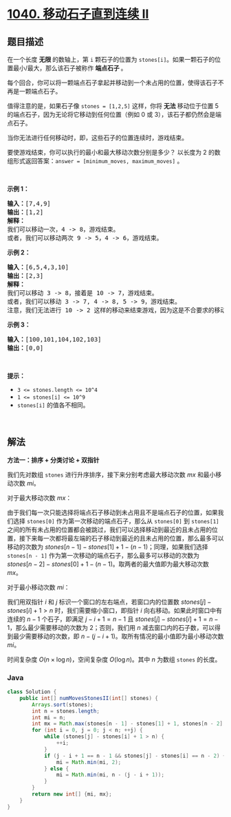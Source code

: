 # [1040. 移动石子直到连续 II](https://leetcode.cn/problems/moving-stones-until-consecutive-ii)

## 题目描述

<p>在一个长度 <strong>无限 </strong>的数轴上，第 <code>i</code> 颗石子的位置为 <code>stones[i]</code>。如果一颗石子的位置最小/最大，那么该石子被称作 <strong>端点石子 </strong>。</p>

<p>每个回合，你可以将一颗端点石子拿起并移动到一个未占用的位置，使得该石子不再是一颗端点石子。</p>

<p>值得注意的是，如果石子像 <code>stones = [1,2,5]</code> 这样，你将 <strong>无法 </strong>移动位于位置 5 的端点石子，因为无论将它移动到任何位置（例如 0 或 3），该石子都仍然会是端点石子。</p>

<p>当你无法进行任何移动时，即，这些石子的位置连续时，游戏结束。</p>

<p>要使游戏结束，你可以执行的最小和最大移动次数分别是多少？ 以长度为 2 的数组形式返回答案：<code>answer = [minimum_moves, maximum_moves]</code> 。</p>

<p> </p>

<p><strong>示例 1：</strong></p>

<pre>
<strong>输入：</strong>[7,4,9]
<strong>输出：</strong>[1,2]
<strong>解释：</strong>
我们可以移动一次，4 -> 8，游戏结束。
或者，我们可以移动两次 9 -> 5，4 -> 6，游戏结束。
</pre>

<p><strong>示例 2：</strong></p>

<pre>
<strong>输入：</strong>[6,5,4,3,10]
<strong>输出：</strong>[2,3]
<strong>解释：</strong>
我们可以移动 3 -> 8，接着是 10 -> 7，游戏结束。
或者，我们可以移动 3 -> 7, 4 -> 8, 5 -> 9，游戏结束。
注意，我们无法进行 10 -> 2 这样的移动来结束游戏，因为这是不合要求的移动。
</pre>

<p><strong>示例 3：</strong></p>

<pre>
<strong>输入：</strong>[100,101,104,102,103]
<strong>输出：</strong>[0,0]</pre>

<p> </p>

<p><strong>提示：</strong></p>

<ul>
	<li><code>3 <= stones.length <= 10^4</code></li>
	<li><code>1 <= stones[i] <= 10^9</code></li>
	<li><code>stones[i]</code> 的值各不相同。</li>
</ul>

<p> </p>

## 解法

**方法一：排序 + 分类讨论 + 双指针**

我们先对数组 `stones` 进行升序排序，接下来分别考虑最大移动次数 $mx$ 和最小移动次数 $mi$。

对于最大移动次数 $mx$：

由于我们每一次只能选择将端点石子移动到未占用且不是端点石子的位置，如果我们选择 `stones[0]` 作为第一次移动的端点石子，那么从 `stones[0]` 到 `stones[1]` 之间的所有未占用的位置都会被跳过，我们可以选择移动到最近的且未占用的位置，接下来每一次都将最左端的石子移动到最近的且未占用的位置，那么最多可以移动的次数为 $stones[n - 1] - stones[1] + 1 - (n - 1)$；同理，如果我们选择 `stones[n - 1]` 作为第一次移动的端点石子，那么最多可以移动的次数为 $stones[n - 2] - stones[0] + 1 - (n - 1)$。取两者的最大值即为最大移动次数 $mx$。

对于最小移动次数 $mi$：

我们用双指针 $i$ 和 $j$ 标识一个窗口的左右端点，若窗口内的位置数 $stones[j] - stones[i] + 1 \gt n$ 时，我们需要缩小窗口，即指针 $i$ 向右移动。如果此时窗口中有连续的 $n-1$ 个石子，即满足 $j - i + 1 = n - 1$ 且 $stones[j] - stones[i] + 1 = n - 1$，那么最少需要移动的次数为 $2$；否则，我们用 $n$ 减去窗口内的石子数，可以得到最少需要移动的次数，即 $n - (j - i + 1)$。取所有情况的最小值即为最小移动次数 $mi$。

时间复杂度 $O(n \times \log n)$，空间复杂度 $O(\log n)$。其中 $n$ 为数组 `stones` 的长度。

### **Java**

```java
class Solution {
    public int[] numMovesStonesII(int[] stones) {
        Arrays.sort(stones);
        int n = stones.length;
        int mi = n;
        int mx = Math.max(stones[n - 1] - stones[1] + 1, stones[n - 2] - stones[0] + 1) - (n - 1);
        for (int i = 0, j = 0; j < n; ++j) {
            while (stones[j] - stones[i] + 1 > n) {
                ++i;
            }
            if (j - i + 1 == n - 1 && stones[j] - stones[i] == n - 2) {
                mi = Math.min(mi, 2);
            } else {
                mi = Math.min(mi, n - (j - i + 1));
            }
        }
        return new int[] {mi, mx};
    }
}
```
